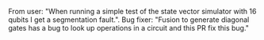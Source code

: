From user: "When running a simple test of the state vector simulator with 16 qubits I get a segmentation fault.". Bug fixer: "Fusion to generate diagonal gates has a bug to look up operations in a circuit and this PR fix this bug."